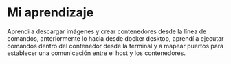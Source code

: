 # Mi aprendizaje

Aprendi a descargar imágenes y crear contenedores desde la línea de comandos, anteriormente lo hacia desde docker desktop, aprendí a ejecutar comandos dentro del contenedor desde la terminal y a mapear puertos para establecer una comunicación entre el host y los contenedores.
